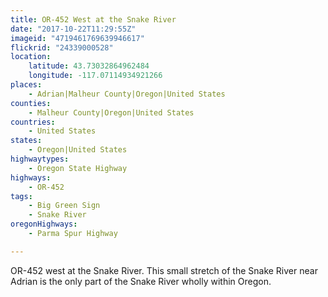 ```yaml
---
title: OR-452 West at the Snake River
date: "2017-10-22T11:29:55Z"
imageid: "4719461769639946617"
flickrid: "24339000528"
location:
    latitude: 43.73032864962484
    longitude: -117.07114934921266
places:
    - Adrian|Malheur County|Oregon|United States
counties:
    - Malheur County|Oregon|United States
countries:
    - United States
states:
    - Oregon|United States
highwaytypes:
    - Oregon State Highway
highways:
    - OR-452
tags:
    - Big Green Sign
    - Snake River
oregonHighways:
    - Parma Spur Highway

---
```

OR-452 west at the Snake River.  This small stretch of the Snake River near Adrian is the only part of the Snake River wholly within Oregon.